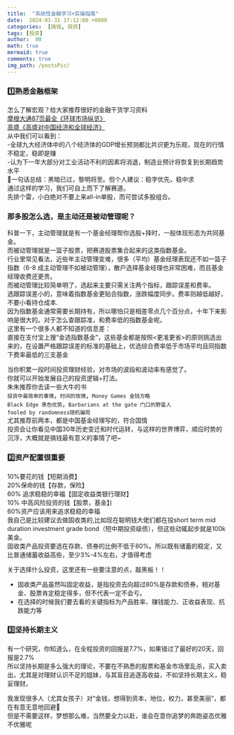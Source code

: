 ```yaml
---
title:  "系统性金融学习+实操指南"
date:  2024-01-31 17:12:00 +0800
categories:  [搞钱, 投资] 
tags: [投资]     
author:  00                    
math: true
mermaid: true
comments: true
img_path: /postsPic/
---
```

### 1️⃣熟悉金融框架
怎么了解宏观？给大家推荐很好的金融干货学习资料<br>
[摩根大通87页最全《环球市场纵览》](https://am.jpmorgan.com/hk/zh/asset-management/per/insights/market-insights/guide-to-the-markets/)<br>
[高盛《高盛对中国经济和全球经济》](https://www.goldmansachs.com/intelligence/pages/gs-research/macro-outlook-2024-the-hard-part-is-over/report.pdf)<br>
从中我们可以看到：<br>
-全球九大经济体中的八个经济体的GDP增长预测都比共识更为乐观，现在的行情不稳定，稳即是赚<br>
-认为下一年大部分对工业活动不利的因素将消退，制造业预计将恢复到长期趋势水平<br>
🙋‍一句话总结：黑暗已过，黎明将至。但个人建议：稳字优先，稳中求<br>
通过这样的学习，我们可自上而下了解赛道。<br>
先排个雷，小白绝对不要上来all-in单股，而可尝试多股组合。<br>
### 那多股怎么选，是主动还是被动管理呢？<br>
科普一下，主动管理就是有一个基金经理帮你选股+择时，一般体现形态为共同基金。<br>
而被动管理就是一篮子股票，把赛道股票集合起来的这类指数基金。<br>
行业里常见看法，近些年主动管理变难，很多（平均）基金经理表现还不如一篮子指数（6-8 成主动管理不如被动管理），散户选择基金经理也非常困难，而且基金经理收费还更贵。<br>
而被动管理比较简单明了，选起来主要只需关注两个指标，跟踪误差和费率。<br>
选跟踪误差小的，意味着指数基金更贴合指数，涨跌幅度同步。费率则越低越好，不要小看持仓成本.<br>
因为指数基金通常需要长期持有，所以哪怕只是相差零点几个百分点，十年下来影响是很大的。对于怎么查跟踪准，和费率低的指数基金呢。<br>
这里有一个很多人都不知道的信息差：<br>
直接在支付宝上搜“金选指数基金”，这些基金都是按照<更准更省>的原则挑选出来的，在设置严格跟踪误差的标准的基础上，优选综合费率低于市场平均且同指数下费率最低的三支基金<br>

当你积累一段时间投资理财经验，对市场的波段和波动率有感觉了。<br>
你就可以开始发展自己的投资逻辑+打法。<br>
朱朱推荐你去读一些大牛的书<br>
`投资中最简单的事情`，`时间的玫瑰`，`Money Games 金钱方略`<br>
`Black Edge 黑色优势`，`Barbarians at the gate 门口的野蛮人`<br>
`fooled by randomness随机骗局`<br>
尤其推荐前两本，都是中国基金经理写的，符合国情<br>
投资会让你看见中国30年历史变迁和时代运转，与这样的世界博弈，顺应时势的沉浮，大概就是搞钱最有意义的事情了吧~<br>

### 2️⃣资产配置很重要
10%要花的钱【短期消费】<br>
20%保命的钱【存款，保险】<br>
60% 追求稳稳的幸福【固定收益类银行理财】<br>
10% 中高风险投资的钱【股票，基金】)<br>
60%资产应该用来追求稳稳的幸福<br>
我自己是比较建议去做固收类的,比如现在聪明钱大佬们都在投short term mid duration investment grade bond（短中期投资级债），但这些动辄起步就是100k美金。<br>
固收类产品投资要选在存款、债券的比例不低于80%。所以既有储蓄的稳定，又比普通储蓄收益高些，至少3%-4%左右，才值得考虑<br>

关于选择什么投资，这里还有一些要注意的点，敲黑板！！<br>
- 固收类产品虽然叫固定收益，是指投资去向超过80%是存款和债券，相对基金、股票肯定稳定得多，但不代表一定不会亏。<br>
- 在选择的时候我们要去看的关键指标为产品胜率、赚钱能力、正收益表现、抗跌能力等<br>

### 3️⃣坚持长期主义<br>
有一个研究，你知道么，在全程投资的回报是7.7%，如果错过了最好的20天，回报是2.7% <br>
所以坚持长期是多么强大的理论，不要在不熟悉的股票和基金市场里乱杀，买入卖出，尤其是对理财认识不足的姐妹，与其盲目追逐高收益，不如坚持长期主义，稳妥理财。<br>

我发现很多人（尤其女孩子）对“金钱，想得到资本，地位，权力，甚至美丽”，都在有意无意地回避🤔<br>
但是不需要这样，梦想那么难，当然要全力以赴，谁会在意你追梦的奔跑姿态优雅不优雅呢<br>








